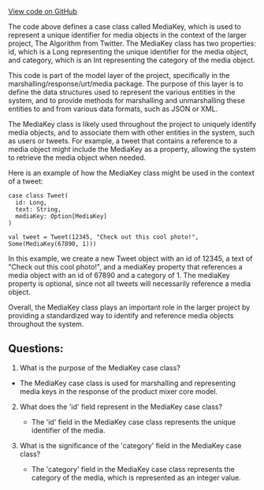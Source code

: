 [View code on GitHub](https://github.com/misbahsy/the-algorithm/product-mixer/core/src/main/scala/com/twitter/product_mixer/core/model/marshalling/response/urt/media/MediaKey.scala)

The code above defines a case class called MediaKey, which is used to represent a unique identifier for media objects in the context of the larger project, The Algorithm from Twitter. The MediaKey class has two properties: id, which is a Long representing the unique identifier for the media object, and category, which is an Int representing the category of the media object.

This code is part of the model layer of the project, specifically in the marshalling/response/urt/media package. The purpose of this layer is to define the data structures used to represent the various entities in the system, and to provide methods for marshalling and unmarshalling these entities to and from various data formats, such as JSON or XML.

The MediaKey class is likely used throughout the project to uniquely identify media objects, and to associate them with other entities in the system, such as users or tweets. For example, a tweet that contains a reference to a media object might include the MediaKey as a property, allowing the system to retrieve the media object when needed.

Here is an example of how the MediaKey class might be used in the context of a tweet:

```
case class Tweet(
  id: Long,
  text: String,
  mediaKey: Option[MediaKey]
)

val tweet = Tweet(12345, "Check out this cool photo!", Some(MediaKey(67890, 1)))
```

In this example, we create a new Tweet object with an id of 12345, a text of "Check out this cool photo!", and a mediaKey property that references a media object with an id of 67890 and a category of 1. The mediaKey property is optional, since not all tweets will necessarily reference a media object.

Overall, the MediaKey class plays an important role in the larger project by providing a standardized way to identify and reference media objects throughout the system.
## Questions: 
 1. What is the purpose of the MediaKey case class?
   - The MediaKey case class is used for marshalling and representing media keys in the response of the product mixer core model.

2. What does the 'id' field represent in the MediaKey case class?
   - The 'id' field in the MediaKey case class represents the unique identifier of the media.

3. What is the significance of the 'category' field in the MediaKey case class?
   - The 'category' field in the MediaKey case class represents the category of the media, which is represented as an integer value.